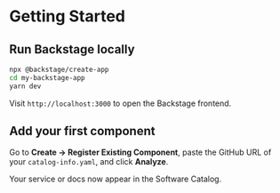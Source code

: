 # Getting Started

## Run Backstage locally

```bash
npx @backstage/create-app
cd my-backstage-app
yarn dev
```

Visit `http://localhost:3000` to open the Backstage frontend.

## Add your first component

Go to **Create → Register Existing Component**, paste the GitHub URL of your `catalog-info.yaml`, and click **Analyze**.

Your service or docs now appear in the Software Catalog.

